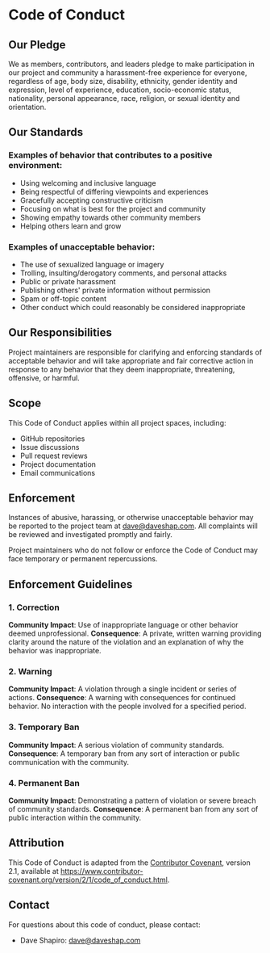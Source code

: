 # Code of Conduct

## Our Pledge

We as members, contributors, and leaders pledge to make participation in our project and community a harassment-free experience for everyone, regardless of age, body size, disability, ethnicity, gender identity and expression, level of experience, education, socio-economic status, nationality, personal appearance, race, religion, or sexual identity and orientation.

## Our Standards

### Examples of behavior that contributes to a positive environment:

* Using welcoming and inclusive language
* Being respectful of differing viewpoints and experiences
* Gracefully accepting constructive criticism
* Focusing on what is best for the project and community
* Showing empathy towards other community members
* Helping others learn and grow

### Examples of unacceptable behavior:

* The use of sexualized language or imagery
* Trolling, insulting/derogatory comments, and personal attacks
* Public or private harassment
* Publishing others' private information without permission
* Spam or off-topic content
* Other conduct which could reasonably be considered inappropriate

## Our Responsibilities

Project maintainers are responsible for clarifying and enforcing standards of acceptable behavior and will take appropriate and fair corrective action in response to any behavior that they deem inappropriate, threatening, offensive, or harmful.

## Scope

This Code of Conduct applies within all project spaces, including:
- GitHub repositories
- Issue discussions
- Pull request reviews
- Project documentation
- Email communications

## Enforcement

Instances of abusive, harassing, or otherwise unacceptable behavior may be reported to the project team at dave@daveshap.com. All complaints will be reviewed and investigated promptly and fairly.

Project maintainers who do not follow or enforce the Code of Conduct may face temporary or permanent repercussions.

## Enforcement Guidelines

### 1. Correction
**Community Impact**: Use of inappropriate language or other behavior deemed unprofessional.
**Consequence**: A private, written warning providing clarity around the nature of the violation and an explanation of why the behavior was inappropriate.

### 2. Warning
**Community Impact**: A violation through a single incident or series of actions.
**Consequence**: A warning with consequences for continued behavior. No interaction with the people involved for a specified period.

### 3. Temporary Ban
**Community Impact**: A serious violation of community standards.
**Consequence**: A temporary ban from any sort of interaction or public communication with the community.

### 4. Permanent Ban
**Community Impact**: Demonstrating a pattern of violation or severe breach of community standards.
**Consequence**: A permanent ban from any sort of public interaction within the community.

## Attribution

This Code of Conduct is adapted from the [Contributor Covenant](https://www.contributor-covenant.org/), version 2.1, available at https://www.contributor-covenant.org/version/2/1/code_of_conduct.html.

## Contact

For questions about this code of conduct, please contact:
- Dave Shapiro: dave@daveshap.com